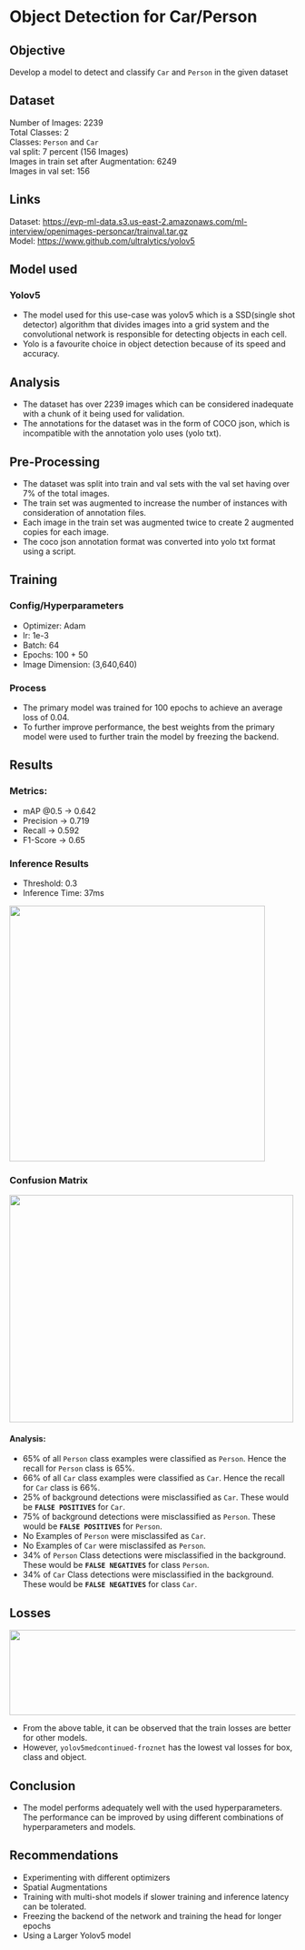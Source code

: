# Object Detection for Car/Person

## Objective
Develop a model to detect and classify ```Car``` and ```Person``` in the given dataset

## Dataset
Number of Images: 2239 <br />
Total Classes: 2 <br />
Classes: ```Person``` and ```Car``` <br />
val split: 7 percent (156 Images) <br />
Images in train set after Augmentation: 6249  <br />
Images in val set: 156 <br />

## Links
Dataset: https://evp-ml-data.s3.us-east-2.amazonaws.com/ml-interview/openimages-personcar/trainval.tar.gz <br />
Model: https://www.github.com/ultralytics/yolov5

## Model used
### **Yolov5**
* The model used for this use-case was yolov5 which is a SSD(single shot detector) algorithm that divides images into a grid system and the convolutional network is responsible for detecting objects in each cell.
* Yolo is a favourite choice in object detection because of its speed and accuracy.

## Analysis
* The dataset has over 2239 images which can be considered inadequate  with a chunk of it being used for validation.
* The annotations for the dataset was in the form of COCO json, which is incompatible with the annotation yolo uses (yolo txt).


## Pre-Processing
* The dataset was split into train and val sets with the val set having over 7% of the total images.
* The train set was augmented to increase the number of instances with consideration of annotation files.
* Each image in the train set was augmented twice to create 2 augmented copies for each image.
* The coco json annotation format was converted into yolo txt format using a script.

## Training
### **Config**/**Hyperparameters**
* Optimizer: Adam
* lr: 1e-3
* Batch: 64
* Epochs: 100 + 50
* Image Dimension: (3,640,640)

### **Process**
* The primary model was trained for 100 epochs to achieve an average loss of 0.04.
* To further improve performance, the best weights from the primary model were used to further train the model by freezing the backend.






## Results
### Metrics:
* mAP @0.5 -> 0.642
* Precision -> 0.719
* Recall    -> 0.592
* F1-Score -> 0.65


### **Inference Results**
* Threshold: 0.3
* Inference Time: 37ms <br />
  
<img src="https://user-images.githubusercontent.com/42680059/150337366-867dd373-a95f-426d-a1cc-9ccbd4df7e48.jpg" width = "450" height = "450">

### **Confusion Matrix**
<img src="https://user-images.githubusercontent.com/42680059/150335217-270f9e5b-bf32-4106-8e38-9c54cdfcc34a.png" width = "500" height = "400">

#### **Analysis**:
* 65% of all ```Person``` class examples were classified  as ```Person```. Hence the recall for ```Person``` class is 65%.
* 66% of all ```Car``` class examples were classified as ```Car```. Hence the recall for ```Car``` class is 66%.
* 25% of background detections were misclassified as ```Car```. These would be **```FALSE POSITIVES```** for ```Car```.
* 75% of background detections were misclassified as ```Person```. These would be **```FALSE POSITIVES```** for ```Person```.
* No Examples of ```Person``` were misclassifed as ```Car```.
* No Examples of ```Car``` were misclassifed as ```Person```.
* 34% of ```Person``` Class detections were misclassified in the background. These would be **```FALSE NEGATIVES```** for class ```Person```.
* 34% of ```Car``` Class detections were misclassified in the background. These would be **```FALSE NEGATIVES```** for class ```Car```.


## Losses
<img src="https://user-images.githubusercontent.com/42680059/150339627-aa22eeec-61d3-467f-a230-8ecb8e3e747c.png" width = "700" height = "150">

* From the above table, it can be observed that the train losses are better for other models. 
* However, ```yolov5medcontinued-froznet``` has the lowest val losses for box, class and object.


## Conclusion
* The model performs adequately well with the used hyperparameters. The performance can be improved by using different combinations of hyperparameters and models. 


## Recommendations
* Experimenting with different optimizers
* Spatial Augmentations
* Training with multi-shot models if slower training and inference latency can be tolerated.
* Freezing the backend of the network and training the head for longer epochs
* Using a Larger Yolov5 model
